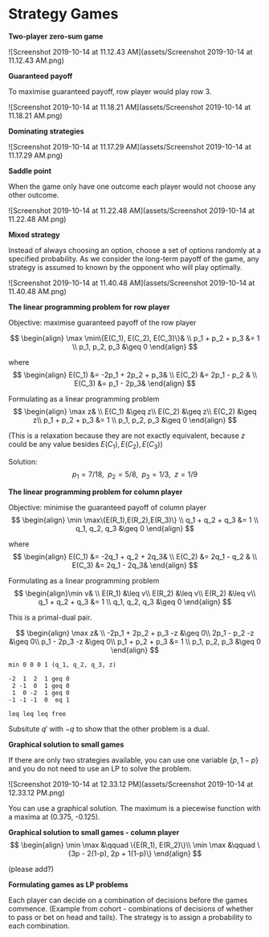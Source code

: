# Strategy Games

**Two-player zero-sum game**

![Screenshot 2019-10-14 at 11.12.43 AM](assets/Screenshot 2019-10-14 at 11.12.43 AM.png)



**Guaranteed payoff**

To maximise guaranteed payoff, row player would play row 3.

![Screenshot 2019-10-14 at 11.18.21 AM](assets/Screenshot 2019-10-14 at 11.18.21 AM.png)



**Dominating strategies**

![Screenshot 2019-10-14 at 11.17.29 AM](assets/Screenshot 2019-10-14 at 11.17.29 AM.png)





**Saddle point**

When the game only have one outcome each player would not choose any other outcome.

![Screenshot 2019-10-14 at 11.22.48 AM](assets/Screenshot 2019-10-14 at 11.22.48 AM.png)



**Mixed strategy** 

Instead of always choosing an option, choose a set of options randomly at a specified probability. As we consider the long-term payoff of the game, any strategy is assumed to known by the opponent who will play optimally.

![Screenshot 2019-10-14 at 11.40.48 AM](assets/Screenshot 2019-10-14 at 11.40.48 AM.png)



**The linear programming problem for row player**

Objective: maximise guaranteed payoff of the row player

$$
\begin{align}
\max \min\{E(C_1), E(C_2), E(C_3)\}&  \\
p_1 + p_2 + p_3 &= 1 \\
p_1, p_2, p_3 &\geq 0
\end{align}
$$

where
$$
\begin{align}
E(C_1) &= -2p_1 + 2p_2 +  p_3& \\
E(C_2) &=  2p_1 -  p_2       & \\
E(C_3) &=   p_1        - 2p_3&
\end{align}
$$

Formulating as a linear programming problem
$$
\begin{align}
\max z& \\
E(C_1) &\geq z\\
E(C_2) &\geq z\\
E(C_2) &\geq z\\
p_1 + p_2 + p_3 &= 1 \\
p_1, p_2, p_3 &\geq 0 
\end{align}
$$

(This is a relaxation because they are not exactly equivalent, because $z$ could be any value besides $E(C_1), E(C_2), E(C_3)$)

Solution: $$
p_1 = 7/18, \enspace 
p_2 = 5/8, \enspace 
p_3 = 1/3, \enspace
z = 1/9$$



**The linear programming problem for column player**

Objective: minimise the guaranteed payoff of column player
$$
\begin{align}
\min \max\{E(R_1),E(R_2),E(R_3)\} \\ 
q_1 + q_2 + q_3 &= 1 \\
q_1, q_2, q_3 &\geq 0
\end{align}
$$

where
$$
\begin{align}
E(C_1) &= -2q_1 + q_2 +  2q_3& \\
E(C_2) &=  2q_1 - q_2       & \\
E(C_3) &=  2q_1        - 2q_3&
\end{align}
$$



Formulating as a linear programming problem
$$
\begin{align}\min v& \\
E(R_1) &\leq v\\
E(R_2) &\leq v\\
E(R_2) &\leq v\\
q_1 + q_2 + q_3 &= 1 \\
q_1, q_2, q_3 &\geq 0 \end{align}
$$

This is a primal-dual pair. 

$$
\begin{align}
\max z& \\
-2p_1 + 2p_2 + p_3 -z &\geq 0\\
2p_1 - p_2 -z  &\geq 0\\
p_1 - 2p_3 -z &\geq 0\\
p_1 + p_2 + p_3 &= 1 \\
p_1, p_2, p_3 &\geq 0 
\end{align}
$$

```
min 0 0 0 1 (q_1, q_2, q_3, z)

-2  1  2  1 geq 0
 2 -1  0  1 geq 0
 1  0 -2  1 geq 0
-1 -1 -1  0  eq 1

leq leq leq free
```

Subsitute $q'$ with $-q$ to show that the other problem is a dual.



**Graphical solution to small games**

If there are only two strategies available, you can use one variable $\{p, 1-p\}$ and you do not need to use an LP to solve the problem.

![Screenshot 2019-10-14 at 12.33.12 PM](assets/Screenshot 2019-10-14 at 12.33.12 PM.png)

You can use a graphical solution. The maximum is a piecewise function with a maxima at (0.375, -0.125).



**Graphical solution to small games - column player**
$$
\begin{align}
\min \max &\qquad \{E(R_1), E(R_2)\}\\
\min \max &\qquad \{3p - 2(1-p), 2p + 1(1-p)\}
\end{align}
$$

(please add?)



**Formulating games as LP problems**

Each player can decide on a combination of decisions before the games commence. (Example from cohort - combinations of decisions of whether to pass or bet on head and tails). The strategy is to assign a probability to each combination.